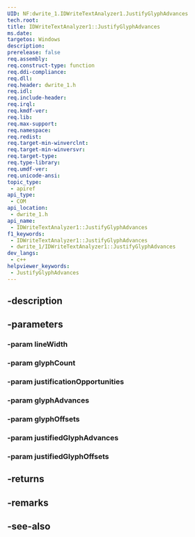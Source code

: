```yaml
---
UID: NF:dwrite_1.IDWriteTextAnalyzer1.JustifyGlyphAdvances
tech.root: 
title: IDWriteTextAnalyzer1::JustifyGlyphAdvances
ms.date: 
targetos: Windows
description: 
prerelease: false
req.assembly: 
req.construct-type: function
req.ddi-compliance: 
req.dll: 
req.header: dwrite_1.h
req.idl: 
req.include-header: 
req.irql: 
req.kmdf-ver: 
req.lib: 
req.max-support: 
req.namespace: 
req.redist: 
req.target-min-winverclnt: 
req.target-min-winversvr: 
req.target-type: 
req.type-library: 
req.umdf-ver: 
req.unicode-ansi: 
topic_type:
 - apiref
api_type:
 - COM
api_location:
 - dwrite_1.h
api_name:
 - IDWriteTextAnalyzer1::JustifyGlyphAdvances
f1_keywords:
 - IDWriteTextAnalyzer1::JustifyGlyphAdvances
 - dwrite_1/IDWriteTextAnalyzer1::JustifyGlyphAdvances
dev_langs:
 - c++
helpviewer_keywords:
 - JustifyGlyphAdvances
---
```


## -description

## -parameters

### -param lineWidth

### -param glyphCount

### -param justificationOpportunities

### -param glyphAdvances

### -param glyphOffsets

### -param justifiedGlyphAdvances

### -param justifiedGlyphOffsets

## -returns

## -remarks

## -see-also

